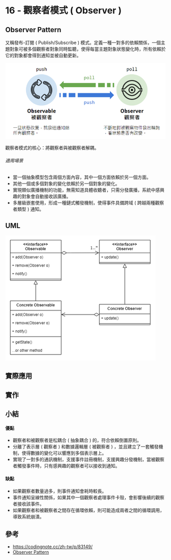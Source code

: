 # 16 - 觀察者模式 ( Observer )

## Observer Pattern 
又稱發布-訂閱 ( Publish/Subscribe ) 模式。定義一種一對多的依賴關係，一個主題對象可被多個觀察者對象同時監聽，使得每當主題對象狀態變化時，所有依賴於它的對象都會得到通知並被自動更新。

![](/images/16-1.png)

觀察者模式的核心：將觀察者與被觀察者解耦。

###### 適用場景
* 當一個抽象模型包含兩個方面內容，其中一個方面依賴於另一個方面。
* 其他一個或多個對象的變化依賴於另一個對象的變化。
* 實現類似廣播機制的功能，無需知道具體收聽者，只需分發廣播，系統中感興趣的對象會自動接收該廣播。
* 多層級嵌套使用，形成一種鏈式觸發機制，使得事件具備跨域 ( 跨越兩種觀察者類型 ) 通知。

## UML
![](/images/16-2.png)

## 實際應用

## 實作

## 小結

#### 優點
* 觀察者和被觀察者是松耦合 ( 抽象耦合 ) 的，符合依賴倒置原則。
* 分離了表示層 ( 觀察者 ) 和數據邏輯層 ( 被觀察者 ) ，並且建立了一套觸發機制，使得數據的變化可以響應到多個表示層上。
* 實現了一對多的通訊機制，支援事件註冊機制，支援興趣分發機制，當被觀察者觸發事件時，只有感興趣的觀察者可以接收到通知。

#### 缺點
* 如果觀察者數量過多，則事件通知會耗時較長。
* 事件通知呈線性關係，如果其中一個觀察者處理事件卡殼，會影響後續的觀察者接收該事件。
* 如果觀察者和被觀察者之間存在循環依賴，則可能造成兩者之間的循環調用，導致系統崩潰。

## 參考
* https://codingnote.cc/zh-tw/p/83149/
* [Observer Pattern](https://www.youtube.com/watch?v=_BpmfnqjgzQ&list=PLrhzvIcii6GNjpARdnO4ueTUAVR9eMBpc&index=2)